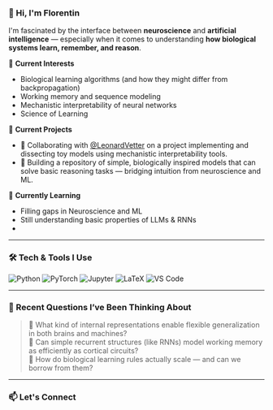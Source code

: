 

### 👋 Hi, I'm Florentin

I'm fascinated by the interface between **neuroscience** and **artificial intelligence** — especially when it comes to understanding **how biological systems learn, remember, and reason**.

🔬 **Current Interests**  
- Biological learning algorithms (and how they might differ from backpropagation)
- Working memory and sequence modeling
- Mechanistic interpretability of neural networks
- Science of Learning


🚧 **Current Projects**  
- 🤝 Collaborating with [@LeonardVetter](https://github.com/LeonardVetter) on a project implementing and dissecting toy models using mechanistic interpretability tools.
- 🧠 Building a repository of simple, biologically inspired models that can solve basic reasoning tasks — bridging intuition from neuroscience and ML.


🌱 **Currently Learning**
- Filling gaps in Neuroscience and ML
- Still understanding basic properties of LLMs & RNNs
- 

---

### 🛠 Tech & Tools I Use

<!-- Badges for aesthetic; feel free to customize -->
![Python](https://img.shields.io/badge/-Python-3776AB?style=flat&logo=python&logoColor=white)
![PyTorch](https://img.shields.io/badge/-PyTorch-EE4C2C?style=flat&logo=pytorch&logoColor=white)
![Jupyter](https://img.shields.io/badge/-Jupyter-F37626?style=flat&logo=jupyter&logoColor=white)
![LaTeX](https://img.shields.io/badge/-LaTeX-008080?style=flat&logo=latex&logoColor=white)
![VS Code](https://img.shields.io/badge/-VS%20Code-007ACC?style=flat&logo=visual-studio-code&logoColor=white)

---

### 📘 Recent Questions I’ve Been Thinking About

> 🧩 What kind of internal representations enable flexible generalization in both brains and machines?  
> 🔁 Can simple recurrent structures (like RNNs) model working memory as efficiently as cortical circuits?  
> 🧬 How do biological learning rules actually scale — and can we borrow from them?

---

### 📫 Let's Connect

<!--- 🧠 Blog or notes (coming soon?): _insert link if relevant_
- ✉️ Email: _optional_
- 🔗 [Twitter/X](https://twitter.com/yourhandle) | [Website](https://yourdomain.com) | [LinkedIn](https://linkedin.com/in/yourhandle)
-->

